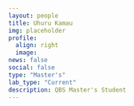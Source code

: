 ```yaml
---
layout: people
title: Uhuru Kamau
img: placeholder
profile:
  align: right
  image:
news: false
social: false
type: "Master's"
lab_type: "Current"
description: QBS Master's Student
---
```

